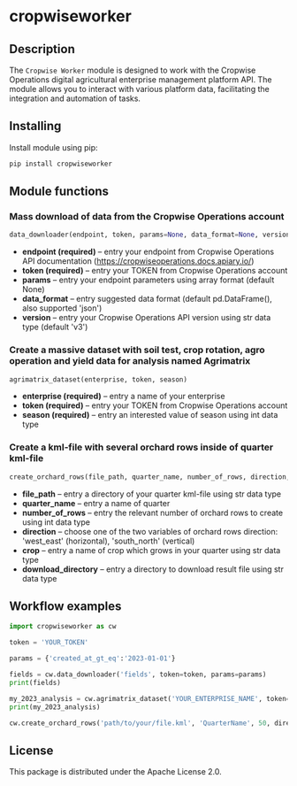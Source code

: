 
# cropwiseworker

## Description
The `Cropwise Worker` module is designed to work with the Cropwise Operations digital agricultural enterprise management platform API. The module allows you to interact with various platform data, facilitating the integration and automation of tasks.

## Installing
Install module using pip:

```bash
pip install cropwiseworker
```

## Module functions

### Mass download of data from the Cropwise Operations account

```python
data_downloader(endpoint, token, params=None, data_format=None, version=None)
```

- **endpoint (required)** – entry your endpoint from Cropwise Operations API documentation (https://cropwiseoperations.docs.apiary.io/)
- **token (required)** – entry your TOKEN from Cropwise Operations account
- **params** – entry your endpoint parameters using array format (default None)
- **data_format** – entry suggested data format (default pd.DataFrame(), also supported 'json')
- **version** – entry your Cropwise Operations API version using str data type (default 'v3')

### Create a massive dataset with soil test, crop rotation, agro operation and yield data for analysis named Agrimatrix

```python
agrimatrix_dataset(enterprise, token, season)
```

- **enterprise (required)** – entry a name of your enterprise
- **token (required)** – entry your TOKEN from Cropwise Operations account
- **season (required)** – entry an interested value of season using int data type

### Create a kml-file with several orchard rows inside of quarter kml-file

```python
create_orchard_rows(file_path, quarter_name, number_of_rows, direction, crop, download_directory)
```

- **file_path** – entry a directory of your quarter kml-file using str data type
- **quarter_name** – entry a name of quarter
- **number_of_rows** – entry the relevant number of orchard rows to create using int data type
- **direction** – choose one of the two variables of orchard rows direction: 'west_east' (horizontal), 'south_north' (vertical)
- **crop** – entry a name of crop which grows in your quarter using str data type
- **download_directory** – entry a directory to download result file using str data type

## Workflow examples

```python
import cropwiseworker as cw

token = 'YOUR_TOKEN'

params = {'created_at_gt_eq':'2023-01-01'}

fields = cw.data_downloader('fields', token=token, params=params)
print(fields)

my_2023_analysis = cw.agrimatrix_dataset('YOUR_ENTERPRISE_NAME', token=token, season=2023)
print(my_2023_analysis)

cw.create_orchard_rows('path/to/your/file.kml', 'QuarterName', 50, direction='south_north', 'Apple', 'path/to/download/directory')
```

## License
This package is distributed under the Apache License 2.0.
